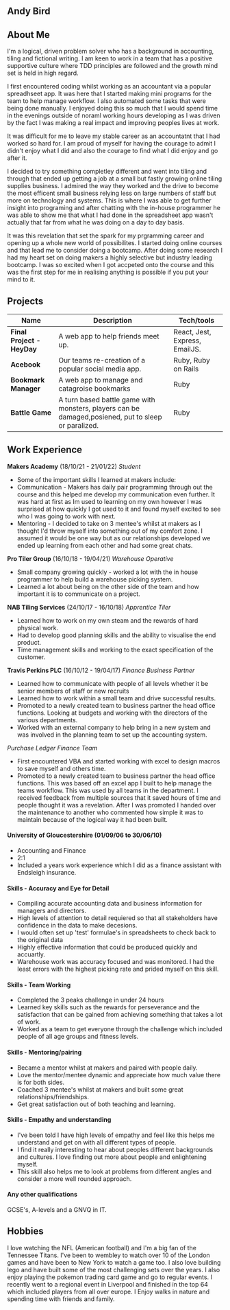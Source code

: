 ## Andy Bird

## About Me

I'm a logical, driven problem solver who has a background in accounting, tiling and fictional writing. I am keen to work in a team that has a positive supportive culture where TDD principles are followed and the growth mind set is held in high regard.

I first encountered coding whilst working as an accountant via a popular spreadhseet app. It was here that I started making mini programs for the team to help manage workflow. I also automated some tasks that were being done manually. I enjoyed doing this so much that I would spend time in the evenings outside of noraml working hours developing as I was driven by the fact I was making a real impact and improving peoples lives at work.

It was difficult for me to leave my stable career as an accountatnt that I had worked so hard for. I am proud of myself for having the courage to admit I didn't enjoy what I did and also the courage to find what I did enjoy and go after it.

I decided to try something completley different and went into tiling and through that ended up getting a job at a small but fastly growing online tiling supplies business. I admired the way they worked and the drive to become the most efficent small business relying less on large numbers of staff but more on technology and systems. This is where I was able to get further insight into programing and after chatting with the in-house programmer he was able to show me that what I had done in the spreadsheet app wasn't actually that far from what he was doing on a day to day basis.

It was this revelation that set the spark for my prgramming career and opening up a whole new world of possibilites. I started doing online courses and that lead me to consider doing a bootcamp. After doing some research I had my heart set on doing makers a highly selective but industry leading bootcamp. I was so excited when I got accpeted onto the course and this was the first step for me in realising anything is possible if you put your mind to it.

## Projects

| Name | Description | Tech/tools |
| ---------------------------- | ----------------- | ----------------- |
| **Final Project - HeyDay** | A web app to help friends meet up. | React, Jest, Express, EmailJS. |
| **Acebook** | Our teams re-creation of a popular social media app. | Ruby, Ruby on Rails |
|  **Bookmark Manager**  | A web app to manage and catagroise bookmarks | Ruby |
|  **Battle Game** | A turn based battle game with monsters, players can be damaged,posiened, put to sleep or paralized.| Ruby |

## Work Experience

**Makers Academy** (18/10/21 - 21/01/22)
_Student_

- Some of the important skills I learned at makers include:
- Communication - Makers has daily pair programming through out the course and this helped me develop my communication even further. It was hard at first as Im used to learning on my own however I was surprised at how quickly I got used to it and found myself excited to see who I was going to work with next. 
- Mentoring - I decided to take on 3 mentee's whilst at makers as I thought I'd throw myself into something out of my comfort zone. I assumed it would be one way but as our relationships developed we ended up learning from each other and had some great chats.

**Pro Tiler Group** (16/10/18 - 19/04/21) 
_Warehouse Operative_

- Small company growing quickly - worked a lot with the in house programmer to help build a warehouse picking system.
- Learned a lot about being on the other side of the team and how important it is to communicate on a project.

**NAB Tiling Services** (24/10/17 - 16/10/18) 
_Apprentice Tiler_

- Learned how to work on my own steam and the rewards of hard physical work.
- Had to develop good planning skills and the ability to visualise the end product.
- Time management skills and working to the exact specification of the customer.

**Travis Perkins PLC** (16/10/12 - 19/04/17) 
_Finance Business Partner_

- Learned how to communicate with people of all levels whether it be senior members of staff or new recruits
- Learned how to work within a small team and drive successful results.
- Promoted to a newly created team to business partner the head office functions. Looking at budgets and working with the directors of the various departments.
- Worked with an external company to help bring in a new system and was involved in the planning team to set up the accounting system.

_Purchase Ledger Finance Team_
- First encountered VBA and started working with excel to design macros to save myself and others time.
- Promoted to a newly created team to business partner the head office functions. This was based off an excel app I built to help manage the teams workflow. This was used by all teams in the department. I received feedback from multiple sources that it saved hours of time and people thought it was a revelation. After I was promoted I handed over the maintenance to another who commented how simple it was to maintain because of the logical way it had been built.

#### University of Gloucestershire (01/09/06 to 30/06/10)

- Accounting and Finance
- 2:1
- Included a years work experience which I did as a finance assistant with Endsleigh insurance.


#### Skills - Accuracy and Eye for Detail
- Compiling accurate accounting data and business information for managers and directors.
- High levels of attention to detail requiered so that all stakeholders have confidence in the data to make decesions.
- I would often set up 'test' formulae's in spreadsheets to check back to the original data
- Highly effective information that could be produced quickly and accuartly.
- Warehouse work was accuracy focused and was monitored. I had the least errors with the highest picking rate and prided myself on this skill.
#### Skills - Team Working
- Completed the 3 peaks challenge in under 24 hours
- Learned key skills such as the rewards for perseverance and the satisfaction that can be gained from achieving something that takes a lot of work.
- Worked as a team to get everyone through the challenge which included people of all age groups and fitness levels.
#### Skills - Mentoring/pairing
- Became a mentor whilst at makers and paired with people daily.
- Love the mentor/mentee dynamic and appreciate how much value there is for both sides.
- Coached 3 mentee's whilst at makers and built some great relationships/friendships.
- Get great satisfaction out of both teaching and learning.
#### Skills - Empathy and understanding 
- I've been told I have high levels of empathy and feel like this helps me understand and get on with all different types of people.
- I find it really interesting to hear about peoples different backgrounds and cultures. I love finding out more about people and enlightening myself.
- This skill also helps me to look at problems from different angles and consider a more well rounded approach.

#### Any other qualifications

GCSE's, A-levels and a GNVQ in IT.

## Hobbies

I love watching the NFL (American football) and I'm a big fan of the Tennessee Titans.
I've been to wembley to watch over 10 of the London games and have been to New York to watch a game too.
I also love building lego and have built some of the most challenging sets over the years. I also enjoy playing the pokemon trading card game
and go to regular events. I recently went to a regional event in Liverpool and finished in the top 64 which included players from all over europe. I Enjoy walks in nature and spending time with friends and family. 
